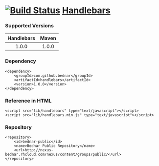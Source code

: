 [![Build Status](https://api.travis-ci.org/bednar/Handlebars.png?branch=master)](https://travis-ci.org/bednar/Handlebars) [Handlebars](http://handlebarsjs.com)
======

### Supported Versions

|   Handlebars  |   Maven   |
|:----------------:|:---------:|
|       1.0.0      |   1.0.0   |


### Dependency

    <dependency>
        <groupId>com.github.bednar</groupId>
        <artifactId>handlebars</artifactId>
        <version>1.0.0</version>
    </dependency>

### Reference in HTML

    <script src="lib/handlebars" type="text/javascript"></script>
    <script src="lib/handlebars.min.js" type="text/javascript"></script>
    
### Repository

    <repository>
        <id>bednar-public</id>
        <name>Bednar Public Repository</name>
        <url>http://nexus-bednar.rhcloud.com/nexus/content/groups/public/</url>
    </repository>